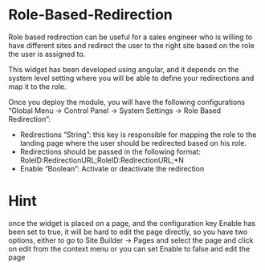 # Role-Based-Redirection

Role based redirection can be useful for a sales engineer who is willing to have different sites and redirect the user to the right site based on the role the user is assigned to.

This widget has been developed using angular, and it depends on the system level setting where you will be able to define your redirections and map it to the role.

Once you deploy the module, you will have the following configurations “Global Menu -> Control Panel -> System Settings -> Role Based Redirection”:
- Redirections “String”: this key is responsible for mapping the role to the landing page where the user should be redirected based on his role.
- Redirections should be passed in the following format:
RoleID:RedirectionURL;RoleID:RedirectionURL;*N
- Enable “Boolean”: Activate or deactivate the redirection

# Hint 
once the widget is placed on a page, and the configuration key Enable has been set to  true, it will be hard to edit the page directly, so you have two options, either to go to Site Builder -> Pages and select the page and click on edit from the context menu or you can set Enable to false and edit the page
